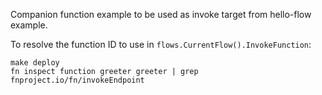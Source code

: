 Companion function example to be used as invoke target from hello-flow example.

To resolve the function ID to use in `flows.CurrentFlow().InvokeFunction`:

```
make deploy
fn inspect function greeter greeter | grep fnproject.io/fn/invokeEndpoint
```
